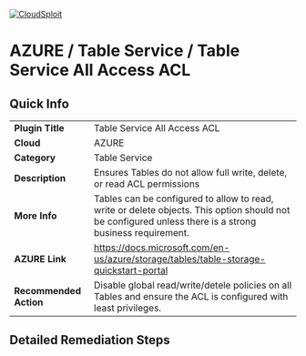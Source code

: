 [![CloudSploit](https://cloudsploit.com/img/logo-new-big-text-100.png "CloudSploit")](https://cloudsploit.com)

# AZURE / Table Service / Table Service All Access ACL

## Quick Info

| | |
|-|-|
| **Plugin Title** | Table Service All Access ACL |
| **Cloud** | AZURE |
| **Category** | Table Service |
| **Description** | Ensures Tables do not allow full write, delete, or read ACL permissions |
| **More Info** | Tables can be configured to allow to read, write or delete objects. This option should not be configured unless there is a strong business requirement. |
| **AZURE Link** | https://docs.microsoft.com/en-us/azure/storage/tables/table-storage-quickstart-portal |
| **Recommended Action** | Disable global read/write/detele policies on all Tables and ensure the ACL is configured with least privileges. |

## Detailed Remediation Steps

